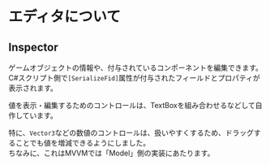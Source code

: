 # エディタについて

## Inspector

ゲームオブジェクトの情報や、付与されているコンポーネントを編集できます。  
C#スクリプト側で`[SerializeFid]`属性が付与されたフィールドとプロパティが表示されます。  

値を表示・編集するためのコントロールは、TextBoxを組み合わせるなどして自作しています。  

特に、`Vector3`などの数値のコントロールは、扱いやすくするため、ドラッグすることでも値を増減できるようにしました。  
ちなみに、これはMVVMでは「Model」側の実装にあたります。

